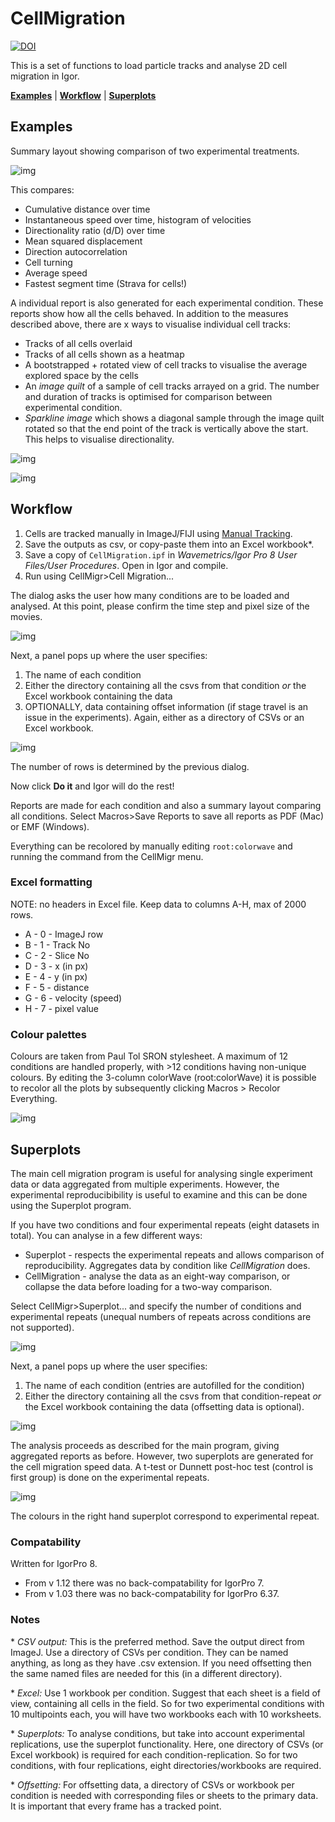 # CellMigration

[![DOI](https://zenodo.org/badge/DOI/10.5281/zenodo.3369644.svg)](https://doi.org/10.5281/zenodo.3369644)

This is a set of functions to load particle tracks and analyse 2D cell migration in Igor.

[**Examples**](#Examples) | [**Workflow**](#Workflow) | [**Superplots**](#Superplots)

## Examples

Summary layout showing comparison of two experimental treatments.

![img](img/summaryLayout.png?raw=true "image")

This compares:

* Cumulative distance over time
* Instantaneous speed over time, histogram of velocities
* Directionality ratio (d/D) over time
* Mean squared displacement
* Direction autocorrelation
* Cell turning
* Average speed
* Fastest segment time (Strava for cells!)

A individual report is also generated for each experimental condition. These reports show how all the cells behaved. In addition to the measures described above, there are x ways to visualise individual cell tracks:

* Tracks of all cells overlaid
* Tracks of all cells shown as a heatmap
* A bootstrapped + rotated view of cell tracks to visualise the average explored space by the cells
* An _image quilt_ of a sample of cell tracks arrayed on a grid. The number and duration of tracks is optimised for comparison between experimental condition.
* _Sparkline image_ which shows a diagonal sample through the image quilt rotated so that the end point of the track is vertically above the start. This helps to visualise directionality.

![img](img/Ctrl_layout.png?raw=true "image")

![img](img/Ctrl_layout2.png?raw=true "image")


## Workflow

1. Cells are tracked manually in ImageJ/FIJI using [Manual Tracking](http://rsbweb.nih.gov/ij/plugins/track/track.html).
2. Save the outputs as csv, or copy-paste them into an Excel workbook*.
3. Save a copy of `CellMigration.ipf` in *Wavemetrics/Igor Pro 8 User Files/User Procedures*. Open in Igor and compile.
4. Run using CellMigr>Cell Migration...

The dialog asks the user how many conditions are to be loaded and analysed. At this point, please confirm the time step and pixel size of the movies.

![img](img/ss_specify.png?raw=true "image")

Next, a panel pops up where the user specifies:

1. The name of each condition
2. Either the directory containing all the csvs from that condition *or* the Excel workbook containing the data
3. OPTIONALLY, data containing offset information (if stage travel is an issue in the experiments). Again, either as a directory of CSVs or an Excel workbook.

![img](img/ss_filepicker.png?raw=true "image")

The number of rows is determined by the previous dialog.

Now click **Do it** and Igor will do the rest!

Reports are made for each condition and also a summary layout comparing all conditions. Select Macros>Save Reports to save all reports as PDF (Mac) or EMF (Windows).

Everything can be recolored by manually editing `root:colorwave` and running the command from the CellMigr menu.

### Excel formatting

NOTE: no headers in Excel file. Keep data to columns A-H, max of 2000 rows.

* A - 0 - ImageJ row
* B - 1 - Track No
* C - 2 - Slice No
* D - 3 - x (in px)
* E - 4 - y (in px)
* F - 5 - distance
* G - 6 - velocity (speed)
* H - 7 - pixel value

### Colour palettes
Colours are taken from Paul Tol SRON stylesheet. A maximum of 12 conditions are handled properly, with >12 conditions having non-unique colours. By editing the 3-column colorWave (root:colorWave) it is possible to recolor all the plots by subsequently clicking Macros > Recolor Everything.

![img](img/colorPlot.png?raw=true "image")

## Superplots
The main cell migration program is useful for analysing single experiment data or data aggregated from multiple experiments. However, the experimental reproducibibility is useful to examine and this can be done using the Superplot program.

If you have two conditions and four experimental repeats (eight datasets in total). You can analyse in a few different ways:

- Superplot - respects the experimental repeats and allows comparison of reproducibility. Aggregates data by condition like _CellMigration_ does.
- CellMigration - analyse the data as an eight-way comparison, or collapse the data before loading for a two-way comparison.

Select CellMigr>Superplot... and specify the number of conditions and experimental repeats (unequal numbers of repeats across conditions are not supported).

![img](img/sp_specify.png?raw=true "image")

Next, a panel pops up where the user specifies:

1. The name of each condition (entries are autofilled for the condition)
2. Either the directory containing all the csvs from that condition-repeat *or* the Excel workbook containing the data (offsetting data is optional).

![img](img/sp_filepicker.png?raw=true "image")

The analysis proceeds as described for the main program, giving aggregated reports as before. However, two superplots are generated for the cell migration speed data. A t-test or Dunnett post-hoc test (control is first group) is done on the experimental repeats.

![img](img/superplot.png?raw=true "image")

The colours in the right hand superplot correspond to experimental repeat.

### Compatability
Written for IgorPro 8.

- From v 1.12 there was no back-compatability for IgorPro 7.
- From v 1.03 there was no back-compatability for IgorPro 6.37.

### Notes
\* *CSV output:* This is the preferred method. Save the output direct from ImageJ. Use a directory of CSVs per condition. They can be named anything, as long as they have .csv extension. If you need offsetting then the same named files are needed for this (in a different directory).

\*  *Excel:* Use 1 workbook per condition. Suggest that each sheet is a field of view, containing all cells in the field. So for two experimental conditions with 10 multipoints each, you will have two workbooks each with 10 worksheets.

\* *Superplots:* To analyse conditions, but take into account experimental replications, use the superplot functionality. Here, one directory of CSVs (or Excel workbook) is required for each condition-replication. So for two conditions, with four replications, eight directories/workbooks are required.

\*  *Offsetting:* For offsetting data, a directory of CSVs or workbook per condition is needed with corresponding files or sheets to the primary data. It is important that every frame has a tracked point.